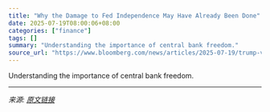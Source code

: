 ```yaml
---
title: "Why the Damage to Fed Independence May Have Already Been Done"
date: 2025-07-19T08:00:06+08:00
categories: ["finance"]
tags: []
summary: "Understanding the importance of central bank freedom."
source_url: "https://www.bloomberg.com/news/articles/2025-07-19/trump-vs-powell-has-damage-to-fed-already-been-done"
---
```


Understanding the importance of central bank freedom.

---

*来源: [原文链接](https://www.bloomberg.com/news/articles/2025-07-19/trump-vs-powell-has-damage-to-fed-already-been-done)*
